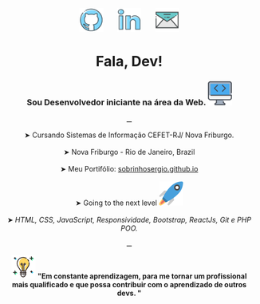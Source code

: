 <p align= "center"><a href="github.com/SobrinhoSergio"><img src="imagens/meu_github.png" alt="meu github"></a> &nbsp; &nbsp; &nbsp; <a href="http://linkedin.com/in/sobrinhosergio"><img src="imagens/meu_linkedin.png" alt="meu linkedin"></a> &nbsp; &nbsp; &nbsp; <a href="mailto:sobrinhosergio00@gmail.com"><img src="imagens/meu_email.png" alt="meu email"></a> </p>

<h1 align="center"> Fala, Dev! </h1>
<h3 align="center"> Sou Desenvolvedor iniciante na área da Web. <img src="imagens/web.png"></h3>
<p align="center">⚊</p>

<p align="center">
    ➤ Cursando Sistemas de Informação CEFET-RJ/ Nova Friburgo. <br>
    <br>
    ➤ Nova Friburgo - Rio de Janeiro, Brazil <br>
    <br>
    ➤ Meu Portifólio: <a href="sobrinhosergio.github.io">sobrinhosergio.github.io</a><br>
    <br>
    ➤ Going to the next level <img src="imagens/foguete01.png"><br>
    <br>
    ➤ <i>HTML, CSS, JavaScript, Responsividade, Bootstrap, ReactJs, Git e PHP POO.</i>
</p>

<p align="center">⚊</p>
<p align="center"> <img src="imagens/ideia.png"> <strong> "Em constante aprendizagem, para me tornar um profissional mais qualificado e que possa contribuir com o aprendizado de outros devs. "</strong> </p> 

 